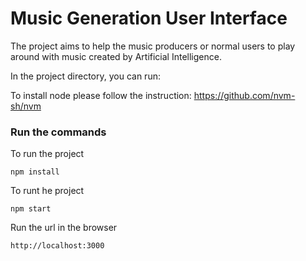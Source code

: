 # Music Generation User Interface

The project aims to help the music producers or normal users to play around with music created by Artificial Intelligence.


In the project directory, you can run:

To install node please follow the instruction: https://github.com/nvm-sh/nvm

### Run the commands 
To run the project
```
npm install
```

To runt he project
```
npm start
```

Run the url in the browser
```
http://localhost:3000
```


